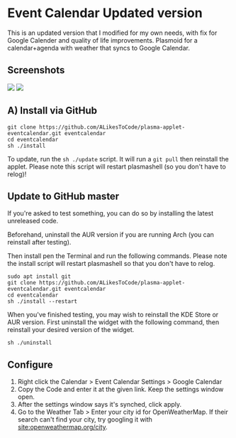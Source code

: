 # Event Calendar Updated version
This is an updated version that I modified for my own needs, with fix for Google Calender and quality of life improvements. 
Plasmoid for a calendar+agenda with weather that syncs to Google Calendar.

## Screenshots

![](https://i.imgur.com/qdJ71sb.jpg)
![](https://i.imgur.com/Ow8UlFj.jpg)




## A) Install via GitHub

```
git clone https://github.com/ALikesToCode/plasma-applet-eventcalendar.git eventcalendar
cd eventcalendar
sh ./install
```

To update, run the `sh ./update` script. It will run a `git pull` then reinstall the applet. Please note this script will restart plasmashell (so you don't have to relog)!



## Update to GitHub master

If you're asked to test something, you can do so by installing the latest unreleased code.

Beforehand, uninstall the AUR version if you are running Arch (you can reinstall after testing).

Then install pen the Terminal and run the following commands. Please note the install script will restart plasmashell so that you don't have to relog.

```
sudo apt install git
git clone https://github.com/ALikesToCode/plasma-applet-eventcalendar.git eventcalendar
cd eventcalendar
sh ./install --restart
```

When you've finished testing, you may wish to reinstall the KDE Store or AUR version. First uninstall the widget with the following command, then reinstall your desired version of the widget.

```
sh ./uninstall
```

## Configure

1. Right click the Calendar > Event Calendar Settings > Google Calendar
2. Copy the Code and enter it at the given link. Keep the settings window open.
3. After the settings window says it's synched, click apply.
4. Go to the Weather Tab > Enter your city id for OpenWeatherMap. If their search can't find your city, try googling it with [site:openweathermap.org/city](https://www.google.ca/search?q=site%3Aopenweathermap.org%2Fcity+toronto).


